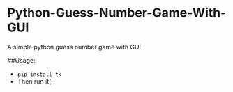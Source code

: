 # Python-Guess-Number-Game-With-GUI
A simple python guess number game with GUI

##Usage:
- `pip install tk` <br/>
- Then run it(:
